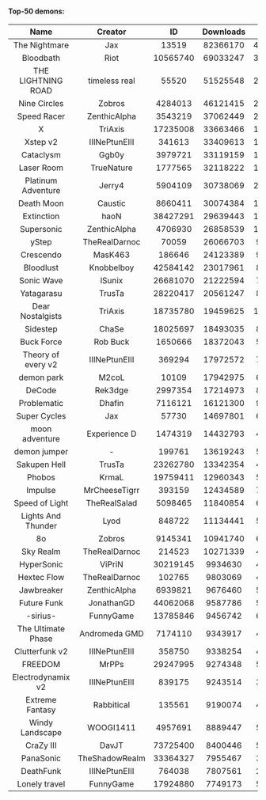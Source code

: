 #### Top-50 demons:

| Name | Creator | ID | Downloads | Likes |
|:---:|:---:|:---:|:---:|:---:|
| The Nightmare | Jax | 13519 | 82366170 | 4654499
| Bloodbath | Riot | 10565740 | 69033247 | 3446229
| THE LIGHTNING ROAD | timeless real | 55520 | 51525548 | 2657330
| Nine Circles | Zobros | 4284013 | 46121415 | 2625989
| Speed Racer | ZenthicAlpha | 3543219 | 37062449 | 2044602
| X | TriAxis | 17235008 | 33663466 | 1828003
| Xstep v2 | IIINePtunEIII | 341613 | 33409613 | 1407362
| Cataclysm | Ggb0y | 3979721 | 33119159 | 1147247
| Laser Room | TrueNature | 1777565 | 32118222 | 1118328
| Platinum Adventure | Jerry4 | 5904109 | 30738069 | 2105113
| Death Moon  | Caustic | 8660411 | 30074384 | 1624172
| Extinction | haoN | 38427291 | 29639443 | 1118041
| Supersonic | ZenthicAlpha | 4706930 | 26858539 | 1346254
| yStep | TheRealDarnoc | 70059 | 26066703 | 982728
| Crescendo | MasK463 | 186646 | 24123389 | 941703
| Bloodlust | Knobbelboy | 42584142 | 23017961 | 818594
| Sonic Wave | lSunix | 26681070 | 21222594 | 732186
| Yatagarasu  | TrusTa | 28220417 | 20561247 | 864009
| Dear Nostalgists | TriAxis | 18735780 | 19459625 | 1139527
| Sidestep | ChaSe | 18025697 | 18493035 | 872498
| Buck Force | Rob Buck | 1650666 | 18372043 | 547928
| Theory of every v2 | IIINePtunEIII | 369294 | 17972572 | 726808
| demon park | M2coL | 10109 | 17942975 | 683612
| DeCode | Rek3dge | 2997354 | 17214973 | 887965
| Problematic | Dhafin | 7116121 | 16121300 | 940059
| Super Cycles | Jax | 57730 | 14697801 | 600497
| moon adventure | Experience D | 1474319 | 14432793 | 469069
| demon jumper | - | 199761 | 13619243 | 554332
| Sakupen Hell | TrusTa | 23262780 | 13342354 | 452672
| Phobos | KrmaL | 19759411 | 12960343 | 521120
| Impulse | MrCheeseTigrr | 393159 | 12434589 | 725106
| Speed of Light | TheRealSalad | 5098465 | 11840854 | 654224
| Lights And Thunder | Lyod | 848722 | 11134441 | 585673
| 8o | Zobros | 9145341 | 10941740 | 632523
| Sky Realm | TheRealDarnoc | 214523 | 10271339 | 479543
| HyperSonic | ViPriN | 30219145 | 9934630 | 434088
| Hextec Flow | TheRealDarnoc | 102765 | 9803069 | 494551
| Jawbreaker | ZenthicAlpha | 6939821 | 9676460 | 585374
| Future Funk | JonathanGD | 44062068 | 9587786 | 508902
| -sirius- | FunnyGame | 13785846 | 9456742 | 648350
| The Ultimate Phase | Andromeda GMD | 7174110 | 9343917 | 422000
| Clutterfunk v2 | IIINePtunEIII | 358750 | 9338254 | 435278
| FREEDOM | MrPPs | 29247995 | 9274348 | 532752
| Electrodynamix v2 | IIINePtunEIII | 839175 | 9243514 | 380065
| Extreme Fantasy | Rabbitical | 135561 | 9190074 | 411739
| Windy Landscape | WOOGI1411 | 4957691 | 8889447 | 574330
| CraZy III | DavJT | 73725400 | 8400446 | 514795
| PanaSonic | TheShadowRealm | 33364327 | 7955467 | 381900
| DeathFunk | IIINePtunEIII | 764038 | 7807561 | 244979
| Lonely travel | FunnyGame | 17924880 | 7749173 | 560556
